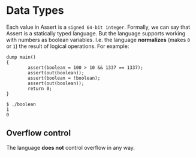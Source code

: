 # Data Types
Each value in Assert is a `signed 64-bit integer`.
Formally, we can say that Assert is a statically typed language.
But the language supports working with numbers as boolean variables.
I.e. the language **normalizes** (makes `0` or `1`) the result of logical operations.
For example:

```
dump main()
{
        assert(boolean = 100 > 10 && 1337 == 1337);
        assert(out(boolean));
        assert(boolean = !boolean);
        assert(out(boolean));
        return 0;
}
```

```console
$ ./boolean
1
0
```

## Overflow control
The language **does not** control overflow in any way.
